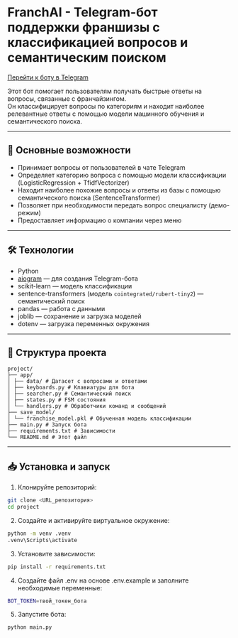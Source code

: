 # FranchAI - Telegram-бот поддержки франшизы с классификацией вопросов и семантическим поиском

[Перейти к боту в Telegram](https://t.me/Tuftarator_bot)

Этот бот помогает пользователям получать быстрые ответы на вопросы, связанные с франчайзингом.  
Он классифицирует вопросы по категориям и находит наиболее релевантные ответы с помощью модели машинного обучения и семантического поиска.

---

## 🚀 Основные возможности

- Принимает вопросы от пользователей в чате Telegram  
- Определяет категорию вопроса с помощью модели классификации (LogisticRegression + TfidfVectorizer)  
- Находит наиболее похожие вопросы и ответы из базы с помощью семантического поиска (SentenceTransformer)  
- Позволяет при необходимости передать вопрос специалисту (демо-режим)  
- Предоставляет информацию о компании через меню  

---

## 🛠️ Технологии

- Python  
- [aiogram](https://docs.aiogram.dev/) — для создания Telegram-бота  
- scikit-learn — модель классификации  
- sentence-transformers (модель `cointegrated/rubert-tiny2`) — семантический поиск  
- pandas — работа с данными  
- joblib — сохранение и загрузка моделей  
- dotenv — загрузка переменных окружения  

---

## 📁 Структура проекта
```text
project/
├── app/
│ ├── data/ # Датасет с вопросами и ответами
│ ├── keyboards.py # Клавиатуры для бота
│ ├── searcher.py # Семантический поиск
│ ├── states.py # FSM состояния
│ └── handlers.py # Обработчики команд и сообщений
├── save_model/
│ └── franchise_model.pkl # Обученная модель классификации
├── main.py # Запуск бота
├── requirements.txt # Зависимости
└── README.md # Этот файл
```

---

## 📥 Установка и запуск

1. Клонируйте репозиторий:
```bash
git clone <URL_репозитория>
cd project
```

2. Создайте и активируйте виртуальное окружение:
```bash
python -m venv .venv
.venv\Scripts\activate
```
3. Установите зависимости:
```bash
pip install -r requirements.txt
```
4. Создайте файл .env на основе .env.example и заполните необходимые переменные:
```bash
BOT_TOKEN=твой_токен_бота
```

5. Запустите бота:
```bash
python main.py
```